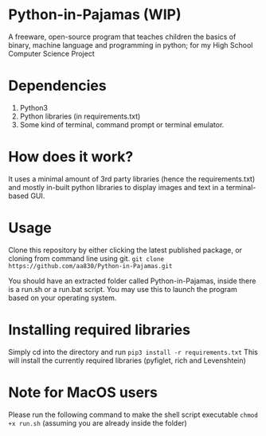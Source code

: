 # Python-in-Pajamas (WIP)
A freeware, open-source program that teaches children the basics of binary, machine language and programming in python; for my High School Computer Science Project


# Dependencies

1. Python3
2. Python libraries (in requirements.txt)
3. Some kind of terminal, command prompt or terminal emulator.


# How does it work?

It uses a minimal amount of 3rd party libraries (hence the requirements.txt) and mostly in-built python libraries to display images and text in a terminal-based GUI.


# Usage

Clone this repository by either clicking the latest published package, or cloning from command line using git.
`git clone https://github.com/aa830/Python-in-Pajamas.git`


You should have an extracted folder called Python-in-Pajamas, inside there is a run.sh or a run.bat script. You may use this to launch the program based on your operating system.

# Installing required libraries

Simply cd into the directory and run `pip3 install -r requirements.txt`
This will install the currently required libraries (pyfiglet, rich and Levenshtein)

# Note for MacOS users

Please run the following command to make the shell script executable `chmod +x run.sh` (assuming you are already inside the folder)
